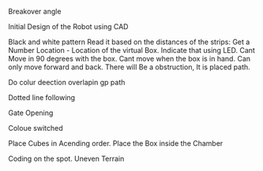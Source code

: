Breakover angle

Initial Design of the Robot using CAD


Black and white pattern Read it based on the distances of the strips:
Get a Number Location - Location of the virtual Box. Indicate that using LED. 
Cant Move in 90  degrees with the box. Cant move when the box is in hand. Can only move forward and back. 
There will Be a obstruction, It is placed path.

Do colur deection overlapin gp path

Dotted line following

Gate Opening

Coloue switched

Place Cubes in Acending order. 
Place the Box inside the Chamber

Coding on the spot. 
Uneven Terrain